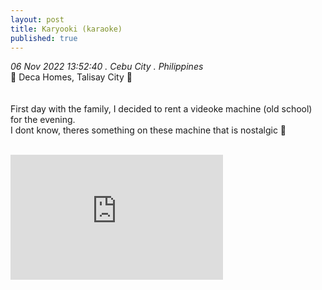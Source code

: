 ```yaml
---
layout: post
title: Karyooki (karaoke)
published: true
---
```

_06 Nov 2022 13:52:40 . Cebu City . Philippines_
<br>
📍 Deca Homes, Talisay City 📍
<br>
<br>
<br>
First day with the family, I decided to rent a videoke machine (old school) for the evening.
<br>
I dont know, theres something on these machine that is nostalgic 🤔 
<br>
<br>
<iframe width="340" height="200"
src="https://www.youtube.com/embed/BQ3hlTtfQTE"
frameborder="0" 
allow="accelerometer; autoplay; encrypted-media; gyroscope; picture-in-picture" 
allowfullscreen></iframe>
